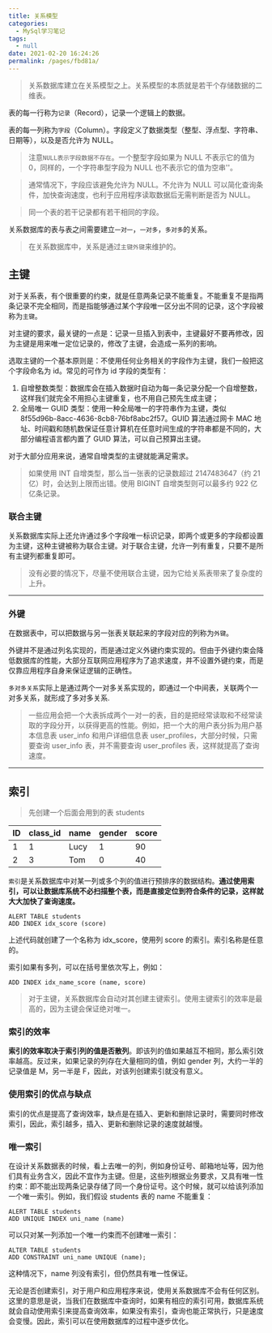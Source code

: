 ```yaml
---
title: 关系模型
categories: 
  - MySql学习笔记
tags: 
  - null
date: 2021-02-20 16:24:26
permalink: /pages/fbd81a/
---
```


> 关系数据库建立在关系模型之上。关系模型的本质就是若干个存储数据的二维表。

表的每一行称为`记录`（Record），记录一个逻辑上的数据。

表的每一列称为`字段`（Column）。字段定义了数据类型（整型、浮点型、字符串、日期等），以及是否允许为 NULL。

> 注意`NULL表示字段数据不存在`。一个整型字段如果为 NULL 不表示它的值为 0，同样的，一个字符串型字段为 NULL 也不表示它的值为空串''。

> 通常情况下，字段应该避免允许为 NULL。不允许为 NULL 可以简化查询条件，加快查询速度，也利于应用程序读取数据后无需判断是否为 NULL。

> 同一个表的若干记录都有若干相同的字段。

关系数据库的表与表之间需要建立`一对一`，`一对多`，`多对多`的关系。

> 在关系数据库中，关系是通过`主键外键`来维护的。

## 主键

对于关系表，有个很重要的约束，就是任意两条记录不能重复。不能重复不是指两条记录不完全相同，而是指能够通过某个字段唯一区分出不同的记录，这个字段被称为`主键`。

对主键的要求，最关键的一点是：记录一旦插入到表中，主键最好不要再修改，因为主键是用来唯一定位记录的，修改了主键，会造成一系列的影响。

选取主键的一个基本原则是：不使用任何业务相关的字段作为主键，我们一般把这个字段命名为 id。常见的可作为 id 字段的类型有：

1. 自增整数类型：数据库会在插入数据时自动为每一条记录分配一个自增整数，这样我们就完全不用担心主键重复，也不用自己预先生成主键；
2. 全局唯一 GUID 类型：使用一种全局唯一的字符串作为主键，类似 8f55d96b-8acc-4636-8cb8-76bf8abc2f57。GUID 算法通过网卡 MAC 地址、时间戳和随机数保证任意计算机在任意时间生成的字符串都是不同的，大部分编程语言都内置了 GUID 算法，可以自己预算出主键。

对于大部分应用来说，通常自增类型的主键就能满足需求。

> 如果使用 INT 自增类型，那么当一张表的记录数超过 2147483647（约 21 亿）时，会达到上限而出错。使用 BIGINT 自增类型则可以最多约 922 亿亿条记录。

### 联合主键

关系数据库实际上还允许通过多个字段唯一标识记录，即两个或更多的字段都设置为主键，这种主键被称为联合主键。对于联合主键，允许一列有重复，只要不是所有主键列都重复即可。

> 没有必要的情况下，尽量不使用联合主键，因为它给关系表带来了复杂度的上升。

---

### 外键

在数据表中，可以把数据与另一张表关联起来的字段对应的列称为`外键`。

外键并不是通过列名实现的，而是通过定义外键约束实现的。但由于外键约束会降低数据库的性能，大部分互联网应用程序为了追求速度，并不设置外键约束，而是仅靠应用程序自身来保证逻辑的正确性。

`多对多关系`实际上是通过两个一对多关系实现的，即通过一个中间表，关联两个一对多关系，就形成了多对多关系.

> 一些应用会把一个大表拆成两个一对一的表，目的是把经常读取和不经常读取的字段分开，以获得更高的性能。例如，把一个大的用户表分拆为用户基本信息表 user_info 和用户详细信息表 user_profiles，大部分时候，只需要查询 user_info 表，并不需要查询 user_profiles 表，这样就提高了查询速度。

---

## 索引

> 先创建一个后面会用到的表 students

| ID  | class_id | name | gender | score |
| --- | -------- | ---- | ------ | ----- |
| 1   | 1        | Lucy | 1      | 90    |
| 2   | 3        | Tom  | 0      | 40    |

`索引`是关系数据库中对某一列或多个列的值进行预排序的数据结构。**通过使用索引，可以让数据库系统不必扫描整个表，而是直接定位到符合条件的记录，这样就大大加快了查询速度。**

```
ALERT TABLE students
ADD INDEX idx_score (score)
```

上述代码就创建了一个名称为 idx_score，使用列 score 的索引。索引名称是任意的。

索引如果有多列，可以在括号里依次写上，例如：

```
ADD INDEX idx_name_score (name, score)
```

> 对于主键，关系数据库会自动对其创建主键索引。使用主键索引的效率是最高的，因为主键会保证绝对唯一。

### 索引的效率

**索引的效率取决于索引列的值是否散列**。即该列的值如果越互不相同，那么索引效率越高。反过来，如果记录的列存在大量相同的值，例如 gender 列，大约一半的记录值是 M，另一半是 F，因此，对该列创建索引就没有意义。

### 使用索引的优点与缺点

索引的优点是提高了查询效率，缺点是在插入、更新和删除记录时，需要同时修改索引，因此，索引越多，插入、更新和删除记录的速度就越慢。

### 唯一索引

在设计关系数据表的时候，看上去唯一的列，例如身份证号、邮箱地址等，因为他们具有业务含义，因此不宜作为主键。但是，这些列根据业务要求，又具有唯一性约束：即不能出现两条记录存储了同一个身份证号。这个时候，就可以给该列添加一个唯一索引。例如，我们假设 students 表的 name 不能重复：

```
ALERT TABLE students
ADD UNIQUE INDEX uni_name (name)
```

可以只对某一列添加一个唯一约束而不创建唯一索引：

```
ALTER TABLE students
ADD CONSTRAINT uni_name UNIQUE (name);
```

这种情况下，name 列没有索引，但仍然具有唯一性保证。

无论是否创建索引，对于用户和应用程序来说，使用关系数据库不会有任何区别。这里的意思是说，当我们在数据库中查询时，如果有相应的索引可用，数据库系统就会自动使用索引来提高查询效率，如果没有索引，查询也能正常执行，只是速度会变慢。因此，索引可以在使用数据库的过程中逐步优化。
